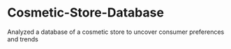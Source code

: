 # Cosmetic-Store-Database
Analyzed a database of a cosmetic store to uncover consumer preferences and trends
